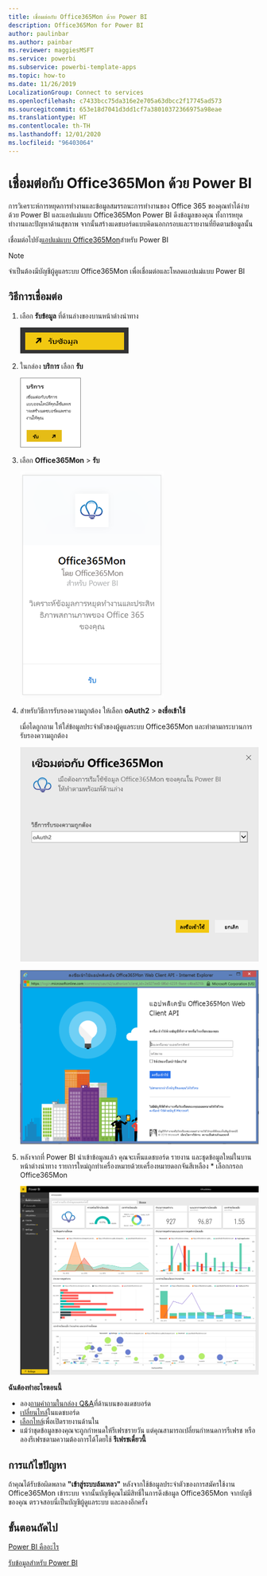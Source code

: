 ```yaml
---
title: เชื่อมต่อกับ Office365Mon ด้วย Power BI
description: Office365Mon for Power BI
author: paulinbar
ms.author: painbar
ms.reviewer: maggiesMSFT
ms.service: powerbi
ms.subservice: powerbi-template-apps
ms.topic: how-to
ms.date: 11/26/2019
LocalizationGroup: Connect to services
ms.openlocfilehash: c7433bcc75da316e2e705a63dbcc2f17745ad573
ms.sourcegitcommit: 653e18d7041d3dd1cf7a38010372366975a98eae
ms.translationtype: HT
ms.contentlocale: th-TH
ms.lasthandoff: 12/01/2020
ms.locfileid: "96403064"
---
```

# <a name="connect-to-office365mon-with-power-bi"></a>เชื่อมต่อกับ Office365Mon ด้วย Power BI
การวิเคราะห์การหยุดการทำงานและข้อมูลสมรรถนะการทำงานของ Office 365 ของคุณทำได้ง่ายด้วย Power BI และแอปแม่แบบ Office365Mon Power BI ดึงข้อมูลของคุณ ทั้งการหยุดทำงานและปัญหาด้านสุขภาพ จากนั้นสร้างแดชบอร์ดแบบคิดนอกกรอบและรายงานที่ยึดตามข้อมูลนั้น

เชื่อมต่อไปยัง[แอปแม่แบบ Office365Mon](https://msit.powerbi.com/groups/me/getapps/services/office365mon.office365mon_powerbi_v3)สำหรับ Power BI

>[!NOTE]
>จำเป็นต้องมีบัญชีผู้ดูแลระบบ Office365Mon เพื่อเชื่อมต่อและโหลดแอปแม่แบบ Power BI

## <a name="how-to-connect"></a>วิธีการเชื่อมต่อ
1. เลือก **รับข้อมูล** ที่ด้านล่างของบานหน้าต่างนำทาง
   
   ![ภาพหน้าจอของปุ่มรับข้อมูล ที่แสดงปุ่มในบานหน้าต่างการนำทาง](media/service-connect-to-office365mon/pbi_getdata.png)
2. ในกล่อง **บริการ** เลือก **รับ**
   
   ![ภาพหน้าจอของกล่องโต้ตอบบริการ ที่แสดงปุ่มรับ](media/service-connect-to-office365mon/pbi_getservices.png) 
3. เลือก **Office365Mon** \> **รับ**
   
   ![ภาพหน้าจอของกล่องโต้ตอบ Office365Mon ที่แสดงลิงก์รับ](media/service-connect-to-office365mon/o365mon.png)
4. สำหรับวิธีการรับรองความถูกต้อง ให้เลือก **oAuth2** \> **ลงชื่อเข้าใช้**
   
   เมื่อไดถูกถาม ให้ใส่ข้อมูลประจำตัวของผู้ดูแลระบบ Office365Mon และทำตามกระบวนการรับรองความถูกต้อง
   
   ![ภาพหน้าจอของกล่องโต้ตอบ Office365Mon ที่แสดง o Auth2 ในเขตข้อมูลวิธีการรับรองความถูกต้อง](media/service-connect-to-office365mon/creds.png)
   
   ![ภาพหน้าจอของการลงชื่อเข้าใช้ Office365Mon ที่แสดงการส่งข้อความแจ้งเตือนสำหรับข้อมูลประจำตัว](media/service-connect-to-office365mon/creds2.png)
5. หลังจากที่ Power BI นำเข้าข้อมูลแล้ว คุณจะเห็นแดชบอร์ด รายงาน และชุดข้อมูลใหม่ในบานหน้าต่างนำทาง รายการใหม่ถูกทำเครื่องหมายด้วยเครื่องหมายดอกจันสีเหลือง \* เลือกกรอก Office365Mon
   
   ![ภาพหน้าจอของบานหน้าต่างการนำทางใน Power B I ที่สดงแดชบอร์ด รายงาน และชุดข้อมูล](media/service-connect-to-office365mon/dashboard4.png)

**ฉันต้องทำอะไรตอนนี้**

* ลอง[ถามคำถามในกล่อง Q&A](../consumer/end-user-q-and-a.md)ที่ด้านบนของแดชบอร์ด
* [เปลี่ยนไทล์](../create-reports/service-dashboard-edit-tile.md)ในแดชบอร์ด
* [เลือกไทล์](../consumer/end-user-tiles.md)เพื่อเปิดรายงานด้านใน
* แม้ว่าชุดข้อมูลของคุณจะถูกกำหนดให้รีเฟรชรายวัน แต่คุณสามารถเปลี่ยนกำหนดการรีเฟรช หรือลองรีเฟรชตามความต้องการได้โดยใช้ **รีเฟรชเดี๋ยวนี้**

## <a name="troubleshooting"></a>การแก้ไขปัญหา
ถ้าคุณได้รับข้อผิดพลาด **"เข้าสู่ระบบล้มเหลว"** หลังจากใช้ข้อมูลประจำตัวของการสมัครใช้งาน Office365Mon เข้าระบบ จากนั้นบัญชีคุณไม่มีสิทธิ์ในการดึงข้อมูล Office365Mon จากบัญชีของคุณ ตรวจสอบนี่เป็นบัญชีผู้ดูแลระบบ และลองอีกครั้ง

## <a name="next-steps"></a>ขั้นตอนถัดไป
[Power BI คืออะไร](../fundamentals/power-bi-overview.md)

[รับข้อมูลสำหรับ Power BI](service-get-data.md)
